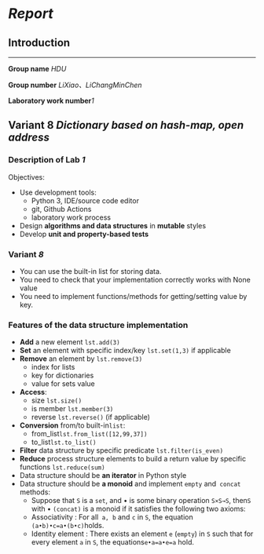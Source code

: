 
# _Report_

## Introduction

---

**Group name** _HDU_

**Group number** _LiXiao、LiChangMinChen_

**Laboratory work number**_1_

**Variant 8** _Dictionary based on hash-map, open address_
---

### Description of Lab *1*

Objectives:

- Use development tools: 
  - Python 3, IDE/source code editor
  - git, Github Actions
  - laboratory work process
- Design **algorithms and data structures** in **mutable** styles
- Develop **unit and property-based tests**

### Variant *8*

- You can use the built-in list for storing data.
- You need to check that your implementation correctly works with None value
- You need to implement functions/methods for getting/setting value by key.

### Features of the data structure implementation

- **Add** a new element `lst.add(3)`
- **Set** an element with specific index/key `lst.set(1,3)` if applicable
- **Remove** an element by `lst.remove(3)`
  - index for lists
  - key for dictionaries
  - value for sets value
- **Access**:
  - size `lst.size()`
  - is member `lst.member(3)`
  - reverse `lst.reverse()` (if applicable)
- **Conversion** from/to built-in`list`:
  - from_list`lst.from_list([12,99,37])`
  - to_list`lst.to_list()`
- **Filter** data structure by specific predicate `lst.filter(is_even)`
- **Reduce** process structure elements to build a return value by specific functions `lst.reduce(sum)`
- Data structure should be **an iterator** in Python style
- Data structure should be **a monoid** and implement `empty` and` concat` methods:
  - Suppose that `S` is a `set`, and • is some binary operation `S×S→S`, then`S` with • `(concat)` is a monoid if it satisfies the following two axioms:
  - Associativity : For all` a, b` and `c` in `S`, the equation `(a•b)•c=a•(b•c)`holds.
  - Identity element : There exists an element `e` (`empty`) in `S` such that for every element `a` in `S`, the equations`e•a=a•e=a` hold.

<!--
__Pay extra attention to return values and corner cases like:__
1. What should happen, if a user puts **None** value to the data structure?
2. What should happen, if a user puts elements with **different types** (e.g., *strings* and *numbers*)? 
--> 
